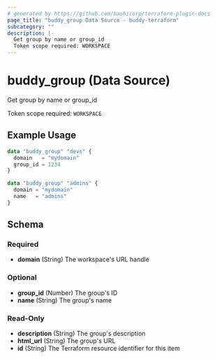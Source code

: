 ```yaml
---
# generated by https://github.com/hashicorp/terraform-plugin-docs
page_title: "buddy_group Data Source - buddy-terraform"
subcategory: ""
description: |-
  Get group by name or group_id
  Token scope required: WORKSPACE
---
```


# buddy_group (Data Source)

Get group by name or group_id

Token scope required: `WORKSPACE`

## Example Usage

```terraform
data "buddy_group" "devs" {
  domain   = "mydomain"
  group_id = 1234
}

data "buddy_group" "admins" {
  domain = "mydomain"
  name   = "admins"
}
```

<!-- schema generated by tfplugindocs -->
## Schema

### Required

- **domain** (String) The workspace's URL handle

### Optional

- **group_id** (Number) The group's ID
- **name** (String) The group's name

### Read-Only

- **description** (String) The group's description
- **html_url** (String) The group's URL
- **id** (String) The Terraform resource identifier for this item


